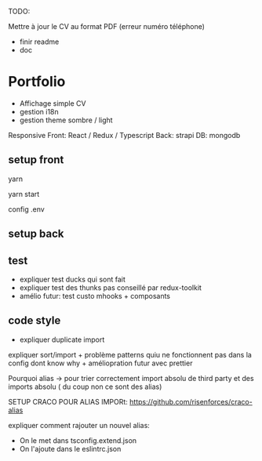 TODO:

Mettre à jour le CV au format PDF (erreur numéro téléphone)

- finir readme
- doc

# Portfolio

- Affichage simple CV
- gestion i18n
- gestion theme sombre / light

Responsive
Front: React / Redux / Typescript
Back: strapi
DB: mongodb

## setup front

yarn

yarn start

config .env

## setup back

## test

- expliquer test ducks qui sont fait
- expliquer test des thunks pas conseillé par redux-toolkit
- amélio futur: test custo mhooks + composants

## code style

- expliquer duplicate import

expliquer sort/import + problème patterns quiu ne fonctionnent pas dans la config dont know why + améliopration futur avec prettier

Pourquoi alias -> pour trier correctement import absolu de third party et des imports absolu ( du coup non ce sont des alias)

SETUP CRACO POUR ALIAS IMPORt: https://github.com/risenforces/craco-alias

expliquer comment rajouter un nouvel alias:

- On le met dans tsconfig.extend.json
- On l'ajoute dans le eslintrc.json
